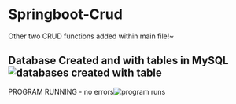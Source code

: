 # Springboot-Crud 

Other two CRUD functions added within main file!~


Database Created and with tables in MySQL![databases created with table](https://user-images.githubusercontent.com/105193513/219461804-799008d5-38a7-4bab-b784-b3c54bbe1c7c.png)
----


PROGRAM RUNNING - no errors![program runs](https://user-images.githubusercontent.com/105193513/219461861-b5a0e1d0-526a-401d-8540-3437e1f75e31.png)


